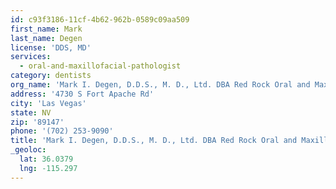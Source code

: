 ```yaml
---
id: c93f3186-11cf-4b62-962b-0589c09aa509
first_name: Mark
last_name: Degen
license: 'DDS, MD'
services:
  - oral-and-maxillofacial-pathologist
category: dentists
org_name: 'Mark I. Degen, D.D.S., M. D., Ltd. DBA Red Rock Oral and Maxillofacial Surgery Centre'
address: '4730 S Fort Apache Rd'
city: 'Las Vegas'
state: NV
zip: '89147'
phone: '(702) 253-9090'
title: 'Mark I. Degen, D.D.S., M. D., Ltd. DBA Red Rock Oral and Maxillofacial Surgery Centre'
_geoloc:
  lat: 36.0379
  lng: -115.297
---
```

